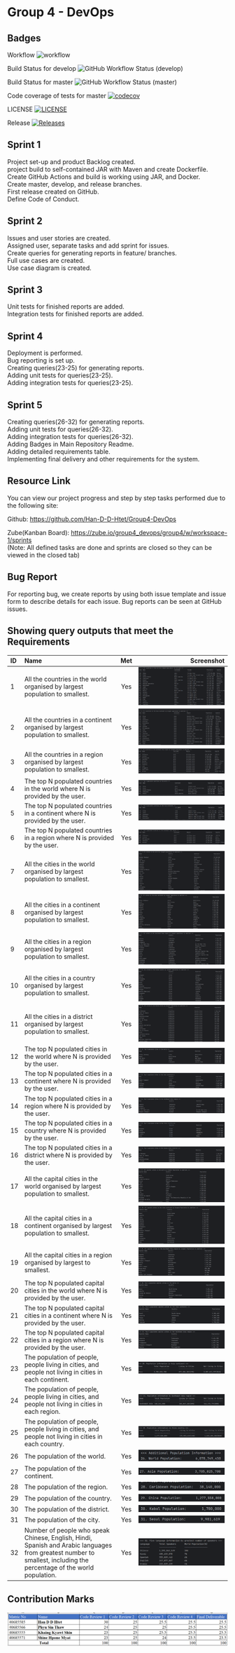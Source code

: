 # Group 4 - DevOps

## Badges
Workflow
![workflow](https://github.com/Han-D-D-Htet/Group4-DevOps/actions/workflows/main.yml/badge.svg)

Build Status for develop
![GitHub Workflow Status (develop)](https://img.shields.io/github/actions/workflow/status/Han-D-D-Htet/Group4-DevOps/main.yml?branch=develop&style=flat-square)

Build Status for master
![GitHub Workflow Status (master)](https://img.shields.io/github/actions/workflow/status/Han-D-D-Htet/Group4-DevOps/main.yml?branch=master&style=flat-square)

Code coverage of tests for master
[![codecov](https://codecov.io/github/Han-D-D-Htet/Group4-DevOps/graph/badge.svg?token=MABMXMFDY3)](https://codecov.io/github/Han-D-D-Htet/Group4-DevOps)

LICENSE
[![LICENSE](https://img.shields.io/github/license/Han-D-D-Htet/Group4-DevOps.svg?style=flat-square)](https://github.com/Han-D-D-Htet/Group4-DevOps/blob/sem/LICENSE)

Release
[![Releases](https://img.shields.io/github/v/release/Han-D-D-Htet/Group4-DevOps?style=flat-square)](https://github.com/Han-D-D-Htet/Group4-DevOps/releases/latest)
## Sprint 1

Project set-up and product Backlog created. <br>
project build to self-contained JAR with Maven and create Dockerfile. <br>
Create GitHub Actions and build is working using JAR, and Docker. <br>
Create master, develop, and release branches. <br>
First release created on GitHub. <br>
Define Code of Conduct. <br>

## Sprint 2

Issues and user stories are created. <br>
Assigned user, separate tasks and add sprint for issues. <br>
Create queries for generating reports in feature/ branches. <br>
Full use cases are created. <br>
Use case diagram is created. <br>

## Sprint 3

Unit tests for finished reports are added. <br>
Integration tests for finished reports are added.

## Sprint 4

Deployment is performed. <br>
Bug reporting is set up. <br>
Creating queries(23-25) for generating reports. <br>
Adding unit tests for queries(23-25). <br>
Adding integration tests for queries(23-25).

## Sprint 5

Creating queries(26-32) for generating reports. <br>
Adding unit tests for queries(26-32). <br>
Adding integration tests for queries(26-32). <br>
Adding Badges in Main Repository Readme. <br>
Adding detailed requirements table. <br>
Implementing final delivery and other requirements for the system.

## Resource Link
You can view our project progress and step by step tasks performed due to the following site: 

Github: https://github.com/Han-D-D-Htet/Group4-DevOps

Zube(Kanban Board): https://zube.io/group4_devops/group4/w/workspace-1/sprints <br>
(Note: All defined tasks are done and sprints are closed so they can be viewed in the closed tab)

## Bug Report
For reporting bug, we create reports by using both issue template and issue form to describe details for each issue. Bug reports can be seen at GitHub issues.

## Showing query outputs that meet the Requirements

| ID | Name                                                                                                                                                                 |  Met   |                             Screenshot |
|:---|:---------------------------------------------------------------------------------------------------------------------------------------------------------------------|:------:|---------------------------------------:|
| 1  | All the countries in the world organised by largest population to smallest.                                                                                          |  Yes   |       ![img.png](output-img%2Fimg.png) |
| 2  | All the countries in a continent organised by largest population to smallest.                                                                                        |  Yes   |   ![img_1.png](output-img%2Fimg_1.png) |
| 3  | All the countries in a region organised by largest population to smallest.                                                                                           |  Yes   |   ![img_2.png](output-img%2Fimg_2.png) |
| 4  | The top N populated countries in the world where N is provided by the user.                                                                                          |  Yes   |   ![img_3.png](output-img%2Fimg_3.png) |
| 5  | The top N populated countries in a continent where N is provided by the user.                                                                                        |  Yes   |   ![img_4.png](output-img%2Fimg_4.png) |
| 6  | The top N populated countries in a region where N is provided by the user.                                                                                           |  Yes   |   ![img_5.png](output-img%2Fimg_5.png) |
| 7  | All the cities in the world organised by largest population to smallest.                                                                                             |  Yes   |   ![img_6.png](output-img%2Fimg_6.png) |
| 8  | All the cities in a continent organised by largest population to smallest.                                                                                           |  Yes   |   ![img_7.png](output-img%2Fimg_7.png) |
| 9  | All the cities in a region organised by largest population to smallest.                                                                                              |  Yes   |   ![img_8.png](output-img%2Fimg_8.png) |
| 10 | All the cities in a country organised by largest population to smallest.                                                                                             |  Yes   |   ![img_9.png](output-img%2Fimg_9.png) |
| 11 | All the cities in a district organised by largest population to smallest.                                                                                            |  Yes   | ![img_10.png](output-img%2Fimg_10.png) |
| 12 | The top N populated cities in the world where N is provided by the user.                                                                                             |  Yes   | ![img_11.png](output-img%2Fimg_11.png) |
| 13 | The top N populated cities in a continent where N is provided by the user.                                                                                           |  Yes   | ![img_12.png](output-img%2Fimg_12.png) |
| 14 | The top N populated cities in a region where N is provided by the user.                                                                                              |  Yes   | ![img_13.png](output-img%2Fimg_13.png) |
| 15 | The top N populated cities in a country where N is provided by the user.                                                                                             |  Yes   | ![img_14.png](output-img%2Fimg_14.png) |
| 16 | The top N populated cities in a district where N is provided by the user.                                                                                            |  Yes   | ![img_15.png](output-img%2Fimg_15.png) |
| 17 | All the capital cities in the world organised by largest population to smallest.                                                                                     |  Yes   | ![img_16.png](output-img%2Fimg_16.png) |
| 18 | All the capital cities in a continent organised by largest population to smallest.                                                                                   |  Yes   | ![img_17.png](output-img%2Fimg_17.png) |
| 19 | All the capital cities in a region organised by largest to smallest.                                                                                                 |  Yes   | ![img_18.png](output-img%2Fimg_18.png) |
| 20 | The top N populated capital cities in the world where N is provided by the user.                                                                                     |  Yes   | ![img_19.png](output-img%2Fimg_19.png) |
| 21 | The top N populated capital cities in a continent where N is provided by the user.                                                                                   |  Yes   | ![img_20.png](output-img%2Fimg_20.png) |
| 22 | The top N populated capital cities in a region where N is provided by the user.                                                                                      |  Yes   | ![img_21.png](output-img%2Fimg_21.png) |
| 23 | The population of people, people living in cities, and people not living in cities in each continent.                                                                |  Yes   | ![img_22.png](output-img%2Fimg_22.png) |
| 24 | The population of people, people living in cities, and people not living in cities in each region.                                                                   |  Yes   | ![img_23.png](output-img%2Fimg_23.png) |
| 25 | The population of people, people living in cities, and people not living in cities in each country.                                                                  |  Yes   | ![img_24.png](output-img%2Fimg_24.png) |
| 26 | The population of the world.                                                                                                                                         |  Yes   | ![img_25.png](output-img%2Fimg_25.png) |
| 27 | The population of the continent.                                                                                                                                     |  Yes   | ![img_26.png](output-img%2Fimg_26.png) |
| 28 | The population of the region.                                                                                                                                        |  Yes   | ![img_27.png](output-img%2Fimg_27.png) |
| 29 | The population of the country.                                                                                                                                       |  Yes   | ![img_28.png](output-img%2Fimg_28.png) |
| 30 | The population of the district.                                                                                                                                      |  Yes   | ![img_29.png](output-img%2Fimg_29.png) |
| 31 | The population of the city.                                                                                                                                          |  Yes   | ![img_30.png](output-img%2Fimg_30.png) |
| 32 | Number of people who speak Chinese, English, Hindi, Spanish and Arabic languages from greatest number to smallest, including the percentage of the world population. |  Yes   | ![img_31.png](output-img%2Fimg_31.png) |

## Contribution Marks
![img.png](img.png)